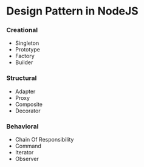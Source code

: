 # Design Pattern in NodeJS
### Creational
- Singleton
- Prototype
- Factory
- Builder
### Structural
- Adapter
- Proxy
- Composite
- Decorator
### Behavioral
- Chain Of Responsibility
- Command
- Iterator
- Observer